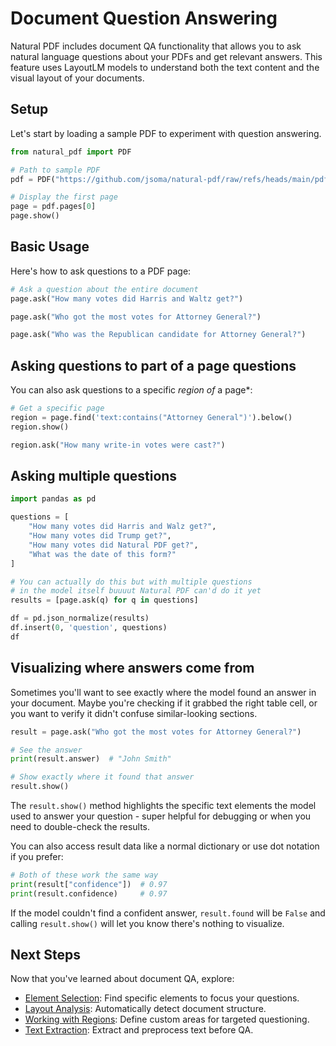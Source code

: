 # Document Question Answering

Natural PDF includes document QA functionality that allows you to ask natural language questions about your PDFs and get relevant answers. This feature uses LayoutLM models to understand both the text content and the visual layout of your documents.

## Setup

Let's start by loading a sample PDF to experiment with question answering.

```python
from natural_pdf import PDF

# Path to sample PDF
pdf = PDF("https://github.com/jsoma/natural-pdf/raw/refs/heads/main/pdfs/0500000US42001.pdf")

# Display the first page 
page = pdf.pages[0]
page.show()
```

## Basic Usage

Here's how to ask questions to a PDF page:

```python
# Ask a question about the entire document
page.ask("How many votes did Harris and Waltz get?")
```

```python
page.ask("Who got the most votes for Attorney General?")
```

```python
page.ask("Who was the Republican candidate for Attorney General?")
```

## Asking questions to part of a page questions

You can also ask questions to a specific *region of* a page*:

```python
# Get a specific page
region = page.find('text:contains("Attorney General")').below()
region.show()
```

```python
region.ask("How many write-in votes were cast?")
```

## Asking multiple questions

```python
import pandas as pd

questions = [
    "How many votes did Harris and Walz get?",
    "How many votes did Trump get?",
    "How many votes did Natural PDF get?",
    "What was the date of this form?"
]

# You can actually do this but with multiple questions
# in the model itself buuuut Natural PDF can'd do it yet
results = [page.ask(q) for q in questions]

df = pd.json_normalize(results)
df.insert(0, 'question', questions)
df
```

## Visualizing where answers come from

Sometimes you'll want to see exactly where the model found an answer in your document. Maybe you're checking if it grabbed the right table cell, or you want to verify it didn't confuse similar-looking sections.

```python
result = page.ask("Who got the most votes for Attorney General?")

# See the answer
print(result.answer)  # "John Smith"

# Show exactly where it found that answer
result.show()
```

The `result.show()` method highlights the specific text elements the model used to answer your question - super helpful for debugging or when you need to double-check the results.

You can also access result data like a normal dictionary or use dot notation if you prefer:

```python
# Both of these work the same way
print(result["confidence"])  # 0.97
print(result.confidence)     # 0.97
```

If the model couldn't find a confident answer, `result.found` will be `False` and calling `result.show()` will let you know there's nothing to visualize.

## Next Steps

Now that you've learned about document QA, explore:

- [Element Selection](../element-selection/index.ipynb): Find specific elements to focus your questions.
- [Layout Analysis](../layout-analysis/index.ipynb): Automatically detect document structure.
- [Working with Regions](../regions/index.ipynb): Define custom areas for targeted questioning.
- [Text Extraction](../text-extraction/index.ipynb): Extract and preprocess text before QA.